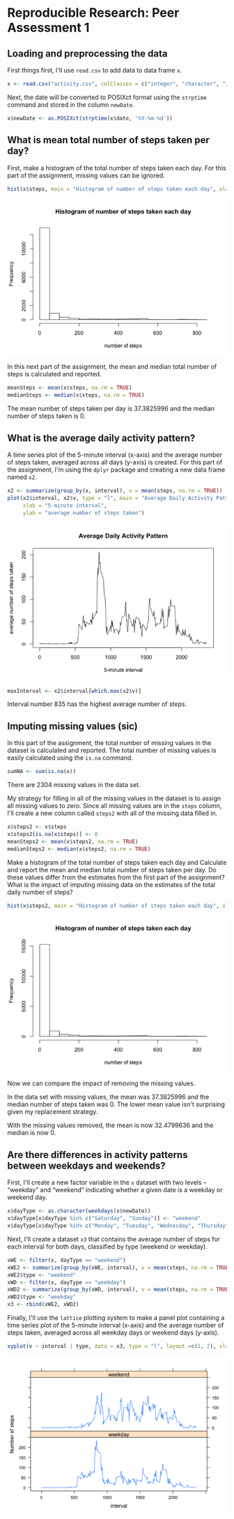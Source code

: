# Reproducible Research: Peer Assessment 1

## Loading and preprocessing the data

First things first, I'll use `read.csv` to add data to data frame `x`.




```r
x <- read.csv("activity.csv", colClasses = c("integer", "character", "integer"))
```

Next, the date will be converted to POSIXct format using the `strptime` command and stored in the column `newDate`.


```r
x$newDate <- as.POSIXct(strptime(x$date, '%Y-%m-%d'))
```

## What is mean total number of steps taken per day?
First, make a histogram of the total number of steps taken each day.  For this part of the assignment, missing values can be ignored.


```r
hist(x$steps, main = "Histogram of number of steps taken each day", xlab = "number of steps")
```

![](./PA1_ruthZk_files/figure-html/unnamed-chunk-3-1.png) 

In this next part of the assignment, the mean and median total number of steps is calculated and reported.  


```r
meanSteps <- mean(x$steps, na.rm = TRUE)
medianSteps <- median(x$steps, na.rm = TRUE)
```

The mean number of steps taken per day is 37.3825996 and the median number of steps taken is 0.
    
## What is the average daily activity pattern?

A time series plot of the 5-minute interval (x-axis) and the average number of steps taken, averaged across all days (y-axis) is created.  For this part of the assignment, I'm using the `dplyr` package and creating a new data frame named `x2`.




```r
x2 <- summarize(group_by(x, interval), v = mean(steps, na.rm = TRUE))
plot(x2$interval, x2$v, type = "l", main = "Average Daily Activity Pattern", 
     xlab = "5-minute interval", 
     ylab = "average number of steps taken")
```

![](./PA1_ruthZk_files/figure-html/activityPattern-1.png) 

```r
maxInterval <- x2$interval[which.max(x2$v)]
```

Interval number 835 has the highest average number of steps.

## Imputing missing values (sic)

In this part of the assignment, the total number of missing values in the dataset is calculated and reported.  The total number of missing values is easily calculated using the `is.na` command.


```r
sumNA <- sum(is.na(x))
```

There are 2304 missing values in the data set.

My strategy for filling in all of the missing values in the dataset is to assign all missing values to zero.  Since all missing values are in the `steps` column, I'll create a new column called `steps2` with all of the missing data filled in.


```r
x$steps2 <- x$steps
x$steps2[is.na(x$steps)] <- 0
meanSteps2 <- mean(x$steps2, na.rm = TRUE)
medianSteps2 <- median(x$steps2, na.rm = TRUE)
```

Make a histogram of the total number of steps taken each day and Calculate and report the mean and median total number of steps taken per day. Do these values differ from the estimates from the first part of the assignment? What is the impact of imputing missing data on the estimates of the total daily number of steps?


```r
hist(x$steps2, main = "Histogram of number of steps taken each day", xlab = "number of steps")
```

![](./PA1_ruthZk_files/figure-html/unnamed-chunk-5-1.png) 

Now we can compare the impact of removing the missing values.  

In the data set with missing values, the mean was 37.3825996 and the median number of steps taken was 0.  The lower mean value isn't surprising given my replacement strategy.

With the missing values removed, the mean is now 32.4799636 and the median is now 0.

## Are there differences in activity patterns between weekdays and weekends?

First, I'll create a new factor variable in the `x` dataset with two levels – “weekday” and “weekend” indicating whether a given date is a weekday or weekend day.


```r
x$dayType <- as.character(weekdays(x$newDate))
x$dayType[x$dayType %in% c("Saturday", "Sunday")] <- "weekend"
x$dayType[x$dayType %in% c("Monday", "Tuesday", "Wednesday", "Thursday", "Friday")] <- "weekday"
```

Next, I'll create a dataset `x3` that contains the average number of steps for each interval for both days, classified by type (weekend or weekday).


```r
xWE <- filter(x, dayType == "weekend")
xWE2 <- summarize(group_by(xWE, interval), v = mean(steps, na.rm = TRUE))
xWE2$type <- "weekend"
xWD <- filter(x, dayType == "weekday")
xWD2 <- summarize(group_by(xWD, interval), v = mean(steps, na.rm = TRUE))
xWD2$type <- "weekday"
x3 <- rbind(xWE2, xWD2)
```

Finally, I'll use the `lattice` plotting system to make a panel plot containing a time series plot of the 5-minute interval (x-axis) and the average number of steps taken, averaged across all weekday days or weekend days (y-axis).




```r
xyplot(v ~ interval | type, data = x3, type = "l", layout =c(1, 2), xlab = "interval", ylab = "Number of steps")
```

![](./PA1_ruthZk_files/figure-html/unnamed-chunk-9-1.png) 
